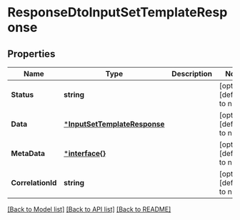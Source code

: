 # ResponseDtoInputSetTemplateResponse

## Properties
Name | Type | Description | Notes
------------ | ------------- | ------------- | -------------
**Status** | **string** |  | [optional] [default to null]
**Data** | [***InputSetTemplateResponse**](InputSetTemplateResponse.md) |  | [optional] [default to null]
**MetaData** | [***interface{}**](interface{}.md) |  | [optional] [default to null]
**CorrelationId** | **string** |  | [optional] [default to null]

[[Back to Model list]](../README.md#documentation-for-models) [[Back to API list]](../README.md#documentation-for-api-endpoints) [[Back to README]](../README.md)

